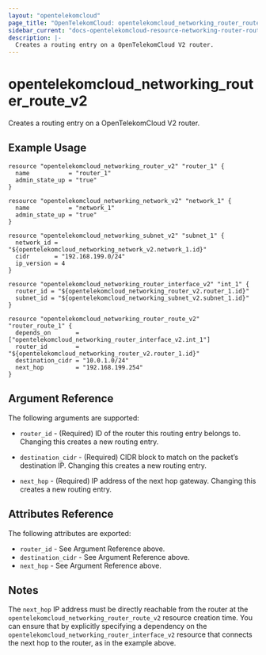 ```yaml
---
layout: "opentelekomcloud"
page_title: "OpenTelekomCloud: opentelekomcloud_networking_router_route_v2"
sidebar_current: "docs-opentelekomcloud-resource-networking-router-route-v2"
description: |-
  Creates a routing entry on a OpenTelekomCloud V2 router.
---
```


# opentelekomcloud\_networking\_router_route_v2

Creates a routing entry on a OpenTelekomCloud V2 router.

## Example Usage

```hcl
resource "opentelekomcloud_networking_router_v2" "router_1" {
  name           = "router_1"
  admin_state_up = "true"
}

resource "opentelekomcloud_networking_network_v2" "network_1" {
  name           = "network_1"
  admin_state_up = "true"
}

resource "opentelekomcloud_networking_subnet_v2" "subnet_1" {
  network_id = "${opentelekomcloud_networking_network_v2.network_1.id}"
  cidr       = "192.168.199.0/24"
  ip_version = 4
}

resource "opentelekomcloud_networking_router_interface_v2" "int_1" {
  router_id = "${opentelekomcloud_networking_router_v2.router_1.id}"
  subnet_id = "${opentelekomcloud_networking_subnet_v2.subnet_1.id}"
}

resource "opentelekomcloud_networking_router_route_v2" "router_route_1" {
  depends_on       = ["opentelekomcloud_networking_router_interface_v2.int_1"]
  router_id        = "${opentelekomcloud_networking_router_v2.router_1.id}"
  destination_cidr = "10.0.1.0/24"
  next_hop         = "192.168.199.254"
}
```

## Argument Reference

The following arguments are supported:

* `router_id` - (Required) ID of the router this routing entry belongs to. Changing
    this creates a new routing entry.

* `destination_cidr` - (Required) CIDR block to match on the packet’s destination IP. Changing
    this creates a new routing entry.

* `next_hop` - (Required) IP address of the next hop gateway.  Changing
    this creates a new routing entry.

## Attributes Reference

The following attributes are exported:

* `router_id` - See Argument Reference above.
* `destination_cidr` - See Argument Reference above.
* `next_hop` - See Argument Reference above.

## Notes

The `next_hop` IP address must be directly reachable from the router at the ``opentelekomcloud_networking_router_route_v2``
resource creation time.  You can ensure that by explicitly specifying a dependency on the ``opentelekomcloud_networking_router_interface_v2``
resource that connects the next hop to the router, as in the example above.
